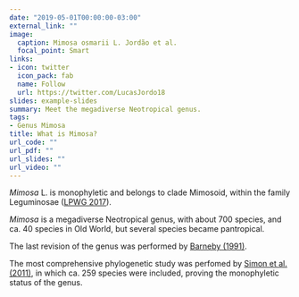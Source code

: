 ```yaml
---
date: "2019-05-01T00:00:00-03:00"
external_link: ""
image:
  caption: Mimosa osmarii L. Jordão et al.
  focal_point: Smart
links:
- icon: twitter
  icon_pack: fab
  name: Follow
  url: https://twitter.com/LucasJordo18
slides: example-slides
summary: Meet the megadiverse Neotropical genus.
tags:
- Genus Mimosa
title: What is Mimosa?
url_code: ""
url_pdf: ""
url_slides: ""
url_video: ""
---
```


*Mimosa* L. is monophyletic and belongs to clade Mimosoid, within the family Leguminosae ([LPWG 2017](https://onlinelibrary.wiley.com/doi/abs/10.12705/661.3)).  

*Mimosa* is a megadiverse Neotropical genus, with about 700 species, and ca. 40 species in Old World, but several species became pantropical.  

The last revision of the genus was performed by [Barneby (1991)](http://antbase.org/ants/publications/nybg/Mimosa%20NY-Botanical_gardens_Vol.%2065%20-%20Copy.pdf).

The most comprehensive phylogenetic study was perfomed by [Simon et al. (2011)](https://bsapubs.onlinelibrary.wiley.com/doi/full/10.3732/ajb.1000520), in which ca. 259 species were included, proving the monophyletic status of the genus.